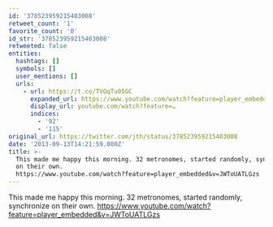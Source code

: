 ```yaml
---
id: '378523959215403008'
retweet_count: '1'
favorite_count: '0'
id_str: '378523959215403008'
retweeted: false
entities:
  hashtags: []
  symbols: []
  user_mentions: []
  urls:
    - url: https://t.co/TVQqTu05GC
      expanded_url: https://www.youtube.com/watch?feature=player_embedded&v=JWToUATLGzs
      display_url: youtube.com/watch?feature=…
      indices:
        - '92'
        - '115'
original_url: https://twitter.com/jth/status/378523959215403008
date: '2013-09-13T14:21:59.000Z'
title: >-
  This made me happy this morning. 32 metronomes, started randomly, synchronize
  on their own.
  https://www.youtube.com/watch?feature=player_embedded&v=JWToUATLGzs
---
```


This made me happy this morning. 32 metronomes, started randomly, synchronize on their own. https://www.youtube.com/watch?feature=player_embedded&v=JWToUATLGzs